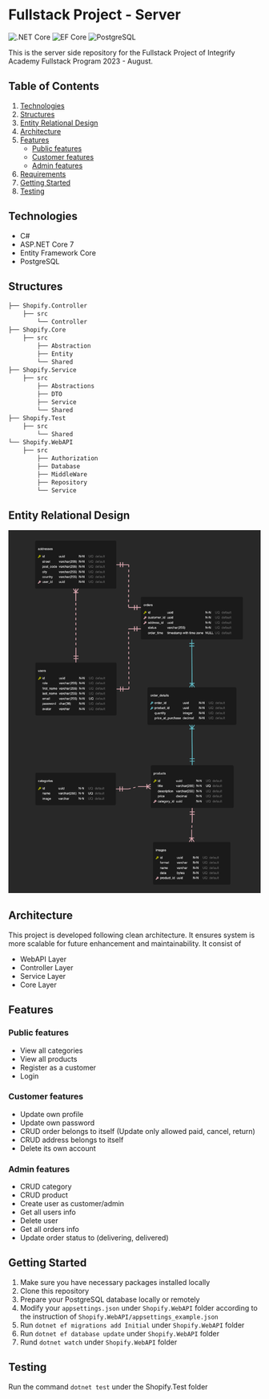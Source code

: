 # Fullstack Project - Server

![.NET Core](https://img.shields.io/badge/.NET%20Core-v.7-purple)
![EF Core](https://img.shields.io/badge/EF%20Core-v.7-cyan)
![PostgreSQL](https://img.shields.io/badge/PostgreSQL-v.14-drakblue)

This is the server side repository for the Fullstack Project of Integrify Academy Fullstack Program 2023 - August.

## Table of Contents

1. [Technologies](#Technologies)
2. [Structures](#structures)
3. [Entity Relational Design](#entity-relational-design)
4. [Architecture](#architecture)
5. [Features](#features)
   - [Public features](#public-features)
   - [Customer features](#customer-features)
   - [Admin features](#admin-features)
6. [Requirements](#requirements)
7. [Getting Started](#getting-started)
8. [Testing](#testing)

## Technologies

- C#
- ASP.NET Core 7
- Entity Framework Core
- PostgreSQL

## Structures

```
├── Shopify.Controller
    ├── src
        └── Controller
├── Shopify.Core
    ├── src
        ├── Abstraction
        ├── Entity
        └── Shared
├── Shopify.Service
    ├── src
        ├── Abstractions
        ├── DTO
        ├── Service
        └── Shared
├── Shopify.Test
    ├── src
        └── Shared
└── Shopify.WebAPI
    ├── src
        ├── Authorization
        ├── Database
        ├── MiddleWare
        ├── Repository
        └── Service
```

## Entity Relational Design

![ERD](./ERD.png)

## Architecture

This project is developed following clean architecture. It ensures system is more scalable for future enhancement and maintainability. It consist of

- WebAPI Layer
- Controller Layer
- Service Layer
- Core Layer

## Features

### Public features

- View all categories
- View all products
- Register as a customer
- Login

### Customer features

- Update own profile
- Update own password
- CRUD order belongs to itself (Update only allowed paid, cancel, return)
- CRUD address belongs to itself
- Delete its own account

### Admin features

- CRUD category
- CRUD product
- Create user as customer/admin
- Get all users info
- Delete user
- Get all orders info
- Update order status to (delivering, delivered)

## Getting Started

1. Make sure you have necessary packages installed locally
2. Clone this repository
3. Prepare your PostgreSQL database locally or remotely
4. Modify your `appsettings.json` under `Shopify.WebAPI` folder according to the instruction of `Shopify.WebAPI/appsettings_example.json`
5. Run `dotnet ef migrations add Initial` under `Shopify.WebAPI` folder
6. Run `dotnet ef database update` under `Shopify.WebAPI` folder
7. Rund `dotnet watch` under `Shopify.WebAPI` folder

## Testing

Run the command `dotnet test` under the Shopify.Test folder
